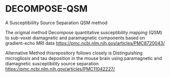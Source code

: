 # DECOMPOSE-QSM
A Susceptibililty Source Separation QSM method

The original method Decompose quantitative susceptibility mapping (QSM) to sub-voxel diamagnetic and paramagnetic components based on gradient-echo MRI data https://pmc.ncbi.nlm.nih.gov/articles/PMC8720043/

Alternative Method thisrepository follows closely is Distinguishing microgliosis and tau deposition in the mouse brain using paramagnetic and diamagnetic susceptibility source separation https://pmc.ncbi.nlm.nih.gov/articles/PMC11042227/
